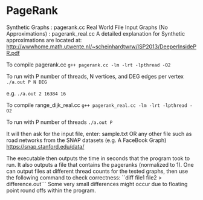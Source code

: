 PageRank
========

Synthetic Graphs : pagerank.cc
Real World File Input Graphs (No Approximations) : pagerank_real.cc
A detailed explanation for Synthetic approximations are located at:
http://wwwhome.math.utwente.nl/~scheinhardtwrw/ISP2013/DeeperInsidePR.pdf

To compile pagerank.cc
    ```g++ pagerank.cc -lm -lrt -lpthread -O2```
  
To run with P number of threads, N vertices, and DEG edges per vertex
    ```./a.out P N DEG```

e.g.
    ```./a.out 2 16384 16```


To compile range_dijk_real.cc
    ```g++ pagerank_real.cc -lm -lrt -lpthread -O2```
  
To run with P number of threads
    ```./a.out P```
  
  It will then ask for the input file, enter:
  sample.txt
  OR any other file such as road networks from the SNAP datasets (e.g. A FaceBook Graph)
  https://snap.stanford.edu/data/

The executable then outputs the time in seconds that the program took to run.
It also outputs a file that contains the pageranks (normalized to 1).
One can output files at different thread counts for the tested graphs, then use the following command to check correctness:
    ``diff file1 file2 > difference.out```
Some very small differences might occur due to floating point round offs within the program.
